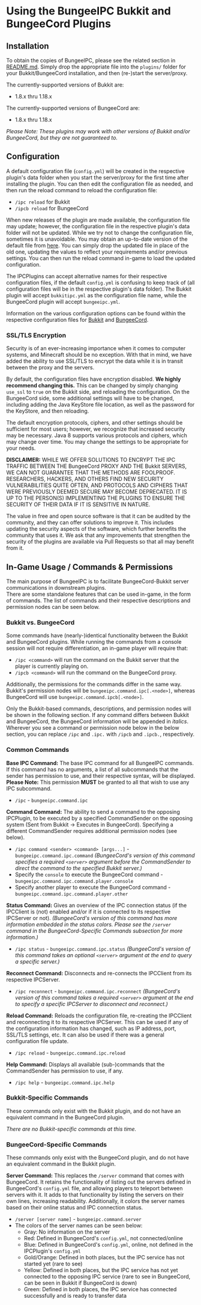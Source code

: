 # Using the BungeeIPC Bukkit and BungeeCord Plugins

## Installation

To obtain the copies of BungeeIPC, please see the related section in [README.md](README.md). Simply drop the appropriate file into the `plugins/` folder for your Bukkit/BungeeCord installation, and then (re-)start the server/proxy.

The currently-supported versions of Bukkit are:
- 1.8.x thru 1.18.x

The currently-supported versions of BungeeCord are:
- 1.8.x thru 1.18.x

_Please Note: These plugins may work with other versions of Bukkit and/or BungeeCord, but they are not guaranteed to._

## Configuration

A default configuration file (`config.yml`) will be created in the respective plugin's data folder when you start the server/proxy for the first time after installing the plugin. You can then edit the configuration file as needed, and then run the reload command to reload the configuration file:
- `/ipc reload` for Bukkit
- `/ipcb reload` for BungeeCord

When new releases of the plugin are made available, the configuration file may update; however, the configuration file in the respective plugin's data folder will not be updated. While we try not to change the configuration file, sometimes it is unavoidable. You may obtain an up-to-date version of the default file from [here](https://bspfsystems.org/config-files/bungeeipc/). You can simply drop the updated file in place of the old one, updating the values to reflect your requirements and/or previous settings. You can then run the reload command in-game to load the updated configuration.

The IPCPlugins can accept alternative names for their respective configuration files, if the default `config.yml` is confusing to keep track of (all configuration files will be in the respective plugin's data folder). The Bukkit plugin will accept `bukkitipc.yml` as the configuration file name, while the BungeeCord plugin will accept `bungeeipc.yml`.

Information on the various configuration options can be found within the respective configuration files for [Bukkit](https://bspfsystems.org/config-files/bungeeipc/bukkit/) and [BungeeCord](https://bspfsystems.org/config-files/bungeeipc/bungeecord/).

### SSL/TLS Encryption

Security is of an ever-increasing importance when it comes to computer systems, and Minecraft should be no exception. With that in mind, we have added the ability to use SSL/TLS to encrypt the data while it is in transit between the proxy and the servers.

By default, the configuration files have encryption disabled. **We highly recommend changing this.** This can be changed by simply changing `use_ssl` to `true` on the Bukkit side, and reloading the configuration. On the BungeeCord side, some additional settings will have to be changed, including adding the Java KeyStore file location, as well as the password for the KeyStore, and then reloading.

The default encryption protocols, ciphers, and other settings should be sufficient for most users; however, we recognize that increased security may be necessary. Java 8 supports various protocols and ciphers, which may change over time. You may change the settings to be appropriate for your needs.

**DISCLAIMER:** WHILE WE OFFER SOLUTIONS TO ENCRYPT THE IPC TRAFFIC BETWEEN THE BungeeCord PROXY AND THE Bukkit SERVERS, WE CAN NOT GUARANTEE THAT THE METHODS ARE FOOLPROOF. RESEARCHERS, HACKERS, AND OTHERS FIND NEW SECURITY VULNERABILITIES QUITE OFTEN, AND PROTOCOLS AND CIPHERS THAT WERE PREVIOUSLY DEEMED SECURE MAY BECOME DEPRECATED. IT IS UP TO THE PERSON(S) IMPLEMENTING THE PLUGINS TO ENSURE THE SECURITY OF THEIR DATA IF IT IS SENSITIVE IN NATURE.

The value in free and open source software is that it can be audited by the community, and they can offer solutions to improve it. This includes updating the security aspects of the software, which further benefits the community that uses it. We ask that any improvements that strengthen the security of the plugins are available via Pull Requests so that all may benefit from it.

## In-Game Usage / Commands & Permissions

The main purpose of BungeeIPC is to facilitate BungeeCord-Bukkit server communications in downstream plugins.<br />
There are some standalone features that can be used in-game, in the form of commands. The list of commands and their respective descriptions and permission nodes can be seen below.

### Bukkit vs. BungeeCord

Some commands have (nearly-)identical functionality between the Bukkit and BungeeCord plugins. While running the commands from a console session will not require differentiation, an in-game player will require that:
- `/ipc <command>` will run the command on the Bukkit server that the player is currently playing on.
- `/ipcb <command>` will run the command on the BungeeCord proxy.

Additionally, the permissions for the commands differ in the same way. Bukkit's permission nodes will be `bungeeipc.command.ipc[.<node>]`, whereas BungeeCord will use `bungeeipc.command.ipcb[.<node>]`.

Only the Bukkit-based commands, descriptions, and permission nodes will be shown in the following section. If any command differs between Bukkit and BungeeCord, the BungeeCord information will be appended in _italics_. Wherever you see a command or permission node below in the below section, you can replace `/ipc` and `.ipc.` with `/ipcb` and `.ipcb.`, respectively.

### Common Commands

**Base IPC Command:** The base IPC command for all BungeeIPC commands. If this command has no arguments, a list of all subcommands that the sender has permission to use, and their respective syntax, will be displayed. **Please Note:** This permission **MUST** be granted to all that wish to use any IPC subcommand.
- `/ipc` - `bungeeipc.command.ipc`

**Command Command:** The ability to send a command to the opposing IPCPlugin, to be executed by a specified CommandSender on the opposing system (Sent from Bukkit -> Executes in BungeeCord). Specifying a different CommandSender requires additional permission nodes (see below).
- `/ipc command <sender> <command> [args...]` - `bungeeipc.command.ipc.command` _(BungeeCord's version of this command specifies a required `<server>` argument before the CommandSender to direct the command to the specified Bukkit server.)_
- Specify the `console` to execute the BungeeCord command - `bungeeipc.command.ipc.command.player.console`
- Specify another player to execute the BungeeCord command - `bungeeipc.command.ipc.command.player.other`

**Status Command:** Gives an overview of the IPC connection status (if the IPCClient is (not) enabled and/or if it is connected to its respective IPCServer or not). _(BungeeCord's version of this command has more information embedded in the status colors. Please see the `/server` command in the BungeeCord-Specific Commands subsection for more information.)_
- `/ipc status` - `bungeeipc.command.ipc.status` _(BungeeCord's version of this command takes an optional `<server>` argument at the end to query a specific server.)_

**Reconnect Command:** Disconnects and re-connects the IPCClient from its respective IPCServer.
- `/ipc reconnect` - `bungeeipc.command.ipc.reconnect` _(BungeeCord's version of this command takes a required `<server>` argument at the end to specify a specific IPCServer to disconnect and reconnect.)_

**Reload Command:** Reloads the configuration file, re-creating the IPCClient and reconnecting it to its respective IPCServer. This can be used if any of the configuration information has changed, such as IP address, port, SSL/TLS settings, etc. It can also be used if there was a general configuration file update.
- `/ipc reload` - `bungeeipc.command.ipc.reload`

**Help Command:** Displays all available (sub-)commands that the CommandSender has permission to use, if any.
- `/ipc help` - `bungeeipc.command.ipc.help`

### Bukkit-Specific Commands

These commands only exist with the Bukkit plugin, and do not have an equivalent command in the BungeeCord plugin.

_There are no Bukkit-specific commands at this time._

### BungeeCord-Specific Commands

These commands only exist with the BungeeCord plugin, and do not have an equivalent command in the Bukkit plugin.

**Server Command:** This replaces the `/server` command that comes with BungeeCord. It retains the functionality of listing out the servers defined in BungeeCord's `config.yml` file, and allowing players to teleport between servers with it. It adds to that functionality by listing the servers on their own lines, increasing readability. Additionally, it colors the server names based on their online status and IPC connection status.
- `/server [server name]` - `bungeeipc.command.server`
- The colors of the server names can be seen below:
    - Gray: No information on the server
    - Red: Defined in BungeeCord's `config.yml`, not connected/online
    - Blue: Defined in BungeeCord's `config.yml`, online, not defined in the IPCPlugin's `config.yml`
    - Gold/Orange: Defined in both places, but the IPC service has not started yet (rare to see)
    - Yellow: Defined in both places, but the IPC service has not yet connected to the opposing IPC service (rare to see in BungeeCord, can be seen in Bukkit if BungeeCord is down)
    - Green: Defined in both places, the IPC service has connected successfully and is ready to transfer data
